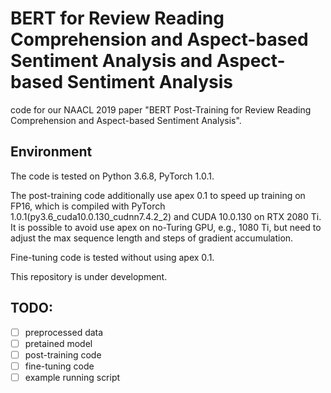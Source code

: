# BERT for Review Reading Comprehension and Aspect-based Sentiment Analysis and Aspect-based Sentiment Analysis
code for our NAACL 2019 paper "BERT Post-Training for Review Reading Comprehension and Aspect-based Sentiment Analysis".


## Environment
The code is tested on Python 3.6.8, PyTorch 1.0.1. 

The post-training code additionally use apex 0.1 to speed up training on FP16, which is compiled with PyTorch 1.0.1(py3.6_cuda10.0.130_cudnn7.4.2_2) and CUDA 10.0.130 on RTX 2080 Ti. It is possible to avoid use apex on no-Turing GPU, e.g., 1080 Ti, but need to adjust the max sequence length and steps of gradient accumulation.

Fine-tuning code is tested without using apex 0.1.

This repository is under development.

## TODO:
- [ ] preprocessed data
- [ ] pretained model
- [ ] post-training code
- [ ] fine-tuning code
- [ ] example running script
